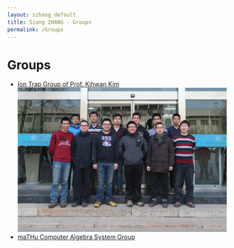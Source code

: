 ```yaml
---
layout: szhang_default 
title: Siang ZHANG - Groups
permalink: /Groups
---
```


# Groups

* [Ion Trap Group of Prof. Kihwan Kim](http://iontrap.net) ![Kihwan Group](/static/images/kihwan_group.jpg)
* [maTHμ Computer Algebra System Group](http://github.com/mulab)
